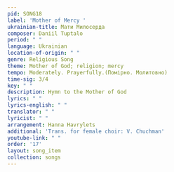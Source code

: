 ```yaml
---
pid: SONG18
label: 'Mother of Mercy '
ukrainian-title: Мати Милосерда
composer: Daniil Tuptalo
period: " "
language: Ukrainian
location-of-origin: " "
genre: Religious Song
theme: Mother of God; religion; mercy
tempo: Moderately. Prayerfully.(Помірно. Молитовно)
time-sig: 3/4
key: " "
description: Hymn to the Mother of God
lyrics: " "
lyrics-english: " "
translator: " "
lyricist: " "
arrangement: Hanna Havrylets
additional: 'Trans. for female choir: V. Chuchman'
youtube-link: " "
order: '17'
layout: song_item
collection: songs
---
```

